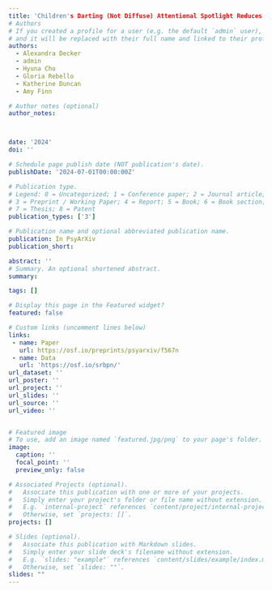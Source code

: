 ```yaml
---
title: 'Children's Darting (Not Diffuse) Attentional Spotlight Reduces Memory Selectivity for Relevant Content'
# Authors
# If you created a profile for a user (e.g. the default `admin` user), write the username (folder name) here
# and it will be replaced with their full name and linked to their profile.
authors:
  - Alexandra Decker
  - admin
  - Hyuna Cho
  - Gloria Rebello
  - Katherine Duncan
  - Amy Finn

# Author notes (optional)
author_notes:



date: '2024'
doi: ''

# Schedule page publish date (NOT publication's date).
publishDate: '2024-07-01T00:00:00Z'

# Publication type.
# Legend: 0 = Uncategorized; 1 = Conference paper; 2 = Journal article;
# 3 = Preprint / Working Paper; 4 = Report; 5 = Book; 6 = Book section;
# 7 = Thesis; 8 = Patent
publication_types: ['3']

# Publication name and optional abbreviated publication name.
publication: In PsyArXiv
publication_short:

abstract: ''
# Summary. An optional shortened abstract.
summary:  

tags: []

# Display this page in the Featured widget?
featured: false

# Custom links (uncomment lines below)
links:
 - name: Paper
   url: https://osf.io/preprints/psyarxiv/f567n
 - name: Data
   url: 'https://osf.io/srbpn/'
url_dataset: ''
url_poster: ''
url_project: ''
url_slides: ''
url_source: ''
url_video: ''


# Featured image
# To use, add an image named `featured.jpg/png` to your page's folder.
image:
  caption: ''
  focal_point: ''
  preview_only: false

# Associated Projects (optional).
#   Associate this publication with one or more of your projects.
#   Simply enter your project's folder or file name without extension.
#   E.g. `internal-project` references `content/project/internal-project/index.md`.
#   Otherwise, set `projects: []`.
projects: []

# Slides (optional).
#   Associate this publication with Markdown slides.
#   Simply enter your slide deck's filename without extension.
#   E.g. `slides: "example"` references `content/slides/example/index.md`.
#   Otherwise, set `slides: ""`.
slides: ""
---
```


